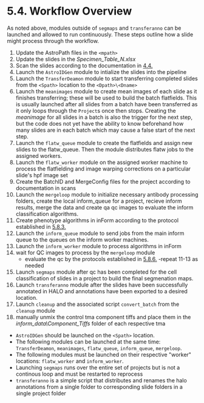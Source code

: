 # 5.4. Workflow Overview
As noted above, modules outside of ```segmaps``` and ```transferanno``` can be launched and allowed to run continuously. These steps outline how a slide might process through the workflow. 

1. Update the AstroPath files in the ```<mpath>```
2. Update the slides in the *Specimen_Table_N.xlsx*
3. Scan the slides according to the documentation in [4.4.](../../scans/docs/ScanningInstructionsIntro.md#44-scanning-instructions-intro)
4. Launch the ```AstroIDGen``` module to intialize the slides into the pipeline
5. Launch the ```TransferDeamon``` module to start transferring completed slides from the ```<Spath>``` location to the ```<Dpath>\<Dname>```
6. Launch the ```meanimages``` module to create mean images of each slide as it finishes transferring; these will be used to build the batch flatfields. This is usually launched after all slides from a batch have been transferred as it only loops through the ```Project```s once then stops. Creating the *meanimage* for all slides in a batch is also the trigger for the next step, but the code does not yet have the ability to know beforehand how many slides are in each batch which may cause a false start of the next step.
7. Launch the ```flatw_queue``` module to create the flatfields and assign new slides to the flatw_queue. Then the module distributes flatw jobs to the assigned workers.
8. Launch the ```flatw_worker``` module on the assigned worker machine to process the flatfielding and image warping corrections on a particular slide's hpf image set
9. Create the BatchID and MergeConfig files for the project according to documentation in scans
10. Launch the ```mergeloop``` module to initialize necessary antibody processing folders, create the local inform_queue for a project, recieve inform results, merge the data and create qa qc images to evaluate the inform classification algorithms.
11. Create phenotype algorithms in inForm according to the protocol established in [5.8.3.](../vminform/docs/inFormMultipassPhenotype.md#583-inform-multipass-phenotype)
12. Launch the ```inform_queue``` module to send jobs from the main inform queue to the queues on the inform worker machines.
13. Launch the ```inform_worker``` module to process algorithms in inForm
14. wait for QC images to process by the ```mergeloop``` module
    - evaluate the qc by the protocols established in [5.8.6.](../vminform/docs/EvaluatinginFormPhenotypeQCOutputfortheAstroPathPipeline.md#586-evaluating-inform-phenotype-qc-output-for-the-astropath-pipeline)
    -repeat 11-13 as needed
15. Launch ```segmaps``` module after qc has been completed for the cell classification of slides in a project to build the final segmenation maps.
16. Launch ```transferanno``` module after the slides have been successfully annotated in HALO and annotations have been exported to a desired location.
17. Launch ```cleanup``` and the associated script ```convert_batch``` from the ```cleanup``` module
18. manually unmix the control tma component tiffs and place them in the *inform_data\Component_Tiffs* folder of each respective tma

- ```AstroIDGen``` should be launched on the ```<Spath>``` location.  
- The following modules can be launched at the same time: ```TransferDeamon```, ```meanimages```, ```flatw_queue```, ```inform_queue```, ```mergeloop```. 
- The following modules must be launched on their respective "worker" locations: ```flatw_worker``` and ```inform_worker```. 
- Launching ```segmaps``` runs over the entire set of projects but is not a continous loop and must be restarted to reprocess
- ```transferanno``` is a simple script that distributes and renames the halo annotations from a single folder to corresponding slide folders in a single project folder
